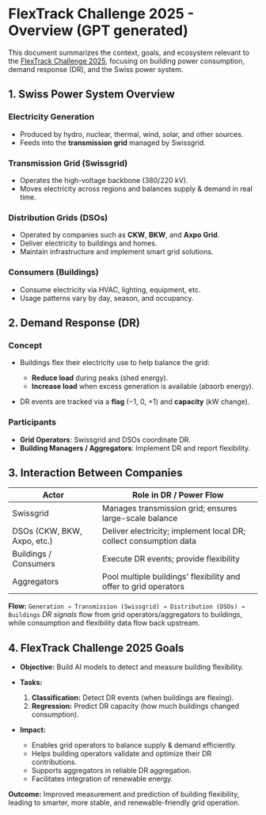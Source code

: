 # FlexTrack Challenge 2025 - Overview (GPT generated)

This document summarizes the context, goals, and ecosystem relevant to the [FlexTrack Challenge 2025](https://www.aicrowd.com/challenges/flextrack-challenge-2025), focusing on building power consumption, demand response (DR), and the Swiss power system.

## 1. Swiss Power System Overview

### Electricity Generation

* Produced by hydro, nuclear, thermal, wind, solar, and other sources.
* Feeds into the **transmission grid** managed by Swissgrid.

### Transmission Grid (Swissgrid)

* Operates the high-voltage backbone (380/220 kV).
* Moves electricity across regions and balances supply & demand in real time.

### Distribution Grids (DSOs)

* Operated by companies such as **CKW**, **BKW**, and **Axpo Grid**.
* Deliver electricity to buildings and homes.
* Maintain infrastructure and implement smart grid solutions.

### Consumers (Buildings)

* Consume electricity via HVAC, lighting, equipment, etc.
* Usage patterns vary by day, season, and occupancy.

## 2. Demand Response (DR)

### Concept

* Buildings flex their electricity use to help balance the grid:

  * **Reduce load** during peaks (shed energy).
  * **Increase load** when excess generation is available (absorb energy).
* DR events are tracked via a **flag** (−1, 0, +1) and **capacity** (kW change).

### Participants

* **Grid Operators**: Swissgrid and DSOs coordinate DR.
* **Building Managers / Aggregators**: Implement DR and report flexibility.

## 3. Interaction Between Companies

| Actor                       | Role in DR / Power Flow                                           |
| --------------------------- | ----------------------------------------------------------------- |
| Swissgrid                   | Manages transmission grid; ensures large-scale balance            |
| DSOs (CKW, BKW, Axpo, etc.) | Deliver electricity; implement local DR; collect consumption data |
| Buildings / Consumers       | Execute DR events; provide flexibility                            |
| Aggregators                 | Pool multiple buildings' flexibility and offer to grid operators  |

**Flow:** `Generation → Transmission (Swissgrid) → Distribution (DSOs) → Buildings`
*DR signals* flow from grid operators/aggregators to buildings, while consumption and flexibility data flow back upstream.

## 4. FlexTrack Challenge 2025 Goals

* **Objective:** Build AI models to detect and measure building flexibility.
* **Tasks:**

  1. **Classification:** Detect DR events (when buildings are flexing).
  2. **Regression:** Predict DR capacity (how much buildings changed consumption).
* **Impact:**

  * Enables grid operators to balance supply & demand efficiently.
  * Helps building operators validate and optimize their DR contributions.
  * Supports aggregators in reliable DR aggregation.
  * Facilitates integration of renewable energy.

**Outcome:** Improved measurement and prediction of building flexibility, leading to smarter, more stable, and renewable-friendly grid operation.

